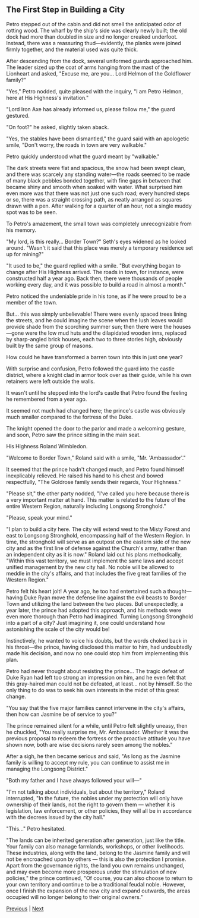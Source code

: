 ## The First Step in Building a City
Petro stepped out of the cabin and did not smell the anticipated odor of rotting wood. The wharf by the ship's side was clearly newly built; the old dock had more than doubled in size and no longer creaked underfoot. Instead, there was a reassuring thud—evidently, the planks were joined firmly together, and the material used was quite thick.



After descending from the dock, several uniformed guards approached him. The leader sized up the coat of arms hanging from the mast of the Lionheart and asked, "Excuse me, are you... Lord Helmon of the Goldflower family?"



"Yes," Petro nodded, quite pleased with the inquiry, "I am Petro Helmon, here at His Highness's invitation."



"Lord Iron Axe has already informed us, please follow me," the guard gestured.



"On foot?" he asked, slightly taken aback.



"Yes, the stables have been dismantled," the guard said with an apologetic smile, "Don't worry, the roads in town are very walkable."



Petro quickly understood what the guard meant by "walkable."



The dark streets were flat and spacious, the snow had been swept clean, and there was scarcely any standing water—the roads seemed to be made of many black pebbles bonded together, with fine gaps in between that became shiny and smooth when soaked with water. What surprised him even more was that there was not just one such road; every hundred steps or so, there was a straight crossing path, as neatly arranged as squares drawn with a pen. After walking for a quarter of an hour, not a single muddy spot was to be seen.



To Petro's amazement, the small town was completely unrecognizable from his memory.



"My lord, is this really... Border Town?" Seth's eyes widened as he looked around. "Wasn't it said that this place was merely a temporary residence set up for mining?"



"It used to be," the guard replied with a smile. "But everything began to change after His Highness arrived. The roads in town, for instance, were constructed half a year ago. Back then, there were thousands of people working every day, and it was possible to build a road in almost a month."



Petro noticed the undeniable pride in his tone, as if he were proud to be a member of the town.



But... this was simply unbelievable! There were evenly spaced trees lining the streets, and he could imagine the scene when the lush leaves would provide shade from the scorching summer sun; then there were the houses—gone were the low mud huts and the dilapidated wooden inns, replaced by sharp-angled brick houses, each two to three stories high, obviously built by the same group of masons.



How could he have transformed a barren town into this in just one year?



With surprise and confusion, Petro followed the guard into the castle district, where a knight clad in armor took over as their guide, while his own retainers were left outside the walls.



It wasn't until he stepped into the lord's castle that Petro found the feeling he remembered from a year ago.



It seemed not much had changed here; the prince's castle was obviously much smaller compared to the fortress of the Duke.



The knight opened the door to the parlor and made a welcoming gesture, and soon, Petro saw the prince sitting in the main seat.



His Highness Roland Wimbledon.



"Welcome to Border Town," Roland said with a smile, "Mr. 'Ambassador'."



It seemed that the prince hadn't changed much, and Petro found himself inexplicably relieved. He raised his hand to his chest and bowed respectfully, "The Goldrose family sends their regards, Your Highness."



"Please sit," the other party nodded, "I've called you here because there is a very important matter at hand. This matter is related to the future of the entire Western Region, naturally including Longsong Stronghold."



"Please, speak your mind."



"I plan to build a city here. The city will extend west to the Misty Forest and east to Longsong Stronghold, encompassing half of the Western Region. In time, the stronghold will serve as an outpost on the eastern side of the new city and as the first line of defense against the Church's army, rather than an independent city as it is now." Roland laid out his plans methodically, "Within this vast territory, we must implement the same laws and accept unified management by the new city hall. No noble will be allowed to meddle in the city's affairs, and that includes the five great families of the Western Region."



Petro felt his heart jolt! A year ago, he too had entertained such a thought—having Duke Ryan move the defense line against the evil beasts to Border Town and utilizing the land between the two places. But unexpectedly, a year later, the prince had adopted this approach, and his methods were even more thorough than Petro had imagined. Turning Longsong Stronghold into a part of a city? Just imagining it, one could understand how astonishing the scale of the city would be!



Instinctively, he wanted to voice his doubts, but the words choked back in his throat—the prince, having disclosed this matter to him, had undoubtedly made his decision, and now no one could stop him from implementing this plan.



Petro had never thought about resisting the prince... The tragic defeat of Duke Ryan had left too strong an impression on him, and he even felt that this gray-haired man could not be defeated, at least... not by himself. So the only thing to do was to seek his own interests in the midst of this great change.



"You say that the five major families cannot intervene in the city's affairs, then how can Jasmine be of service to you?"

The prince remained silent for a while, until Petro felt slightly uneasy, then he chuckled, "You really surprise me, Mr. Ambassador. Whether it was the previous proposal to redeem the fortress or the proactive attitude you have shown now, both are wise decisions rarely seen among the nobles."

After a sigh, he then became serious and said, "As long as the Jasmine family is willing to accept my rule, you can continue to assist me in managing the Longsong District."

"Both my father and I have always followed your will—"

"I'm not talking about individuals, but about the territory," Roland interrupted, "In the future, the nobles under my protection will only have ownership of their lands, not the right to govern them — whether it is legislation, law enforcement, or other policies, they will all be in accordance with the decrees issued by the city hall."

"This..." Petro hesitated.

"The lands can be inherited generation after generation, just like the title. Your family can also manage farmlands, workshops, or other livelihoods. These industries, along with the land, belong to the Jasmine family and will not be encroached upon by others — this is also the protection I promise. Apart from the governance rights, the land you own remains unchanged, and may even become more prosperous under the stimulation of new policies," the prince continued, "Of course, you can also choose to return to your own territory and continue to be a traditional feudal noble. However, once I finish the expansion of the new city and expand outwards, the areas occupied will no longer belong to their original owners."





[Previous](CH0366.md) | [Next](CH0368.md)
